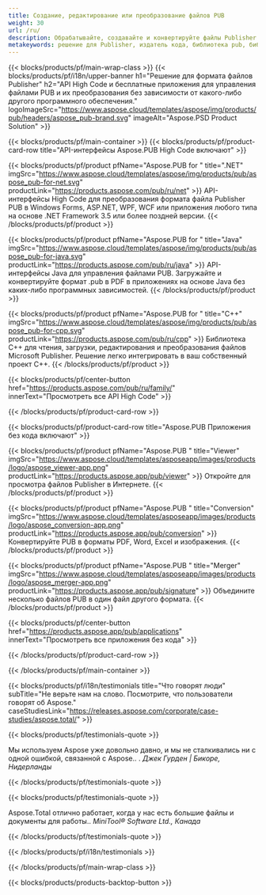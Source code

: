 ```yaml
---
title: Создание, редактирование или преобразование файлов PUB
weight: 30
url: /ru/
description: Обрабатывайте, создавайте и конвертируйте файлы Publisher программно с помощью API High Code. Интегрируйте функциональность в свой продукт!
metakeywords: решение для Publisher, издатель кода, библиотека pub, библиотека Publisher ms
---
```


{{< blocks/products/pf/main-wrap-class >}}
{{< blocks/products/pf/i18n/upper-banner h1="Решение для формата файлов Publisher" h2="API High Code и бесплатные приложения для управления файлами PUB и их преобразования без зависимости от какого-либо другого программного обеспечения."  logoImageSrc="https://www.aspose.cloud/templates/aspose/img/products/pub/headers/aspose_pub-brand.svg" imageAlt="Aspose.PSD Product Solution" >}}

{{< blocks/products/pf/main-container >}}
{{< blocks/products/pf/product-card-row title="API-интерфейсы Aspose.PUB High Code включают" >}}

{{< blocks/products/pf/product pfName="Aspose.PUB for " title=".NET" imgSrc="https://www.aspose.cloud/templates/aspose/img/products/pub/aspose_pub-for-net.svg" productLink="https://products.aspose.com/pub/ru/net" >}}
API-интерфейсы High Code для преобразования формата файла Publisher PUB в Windows Forms, ASP.NET, WPF, WCF или приложения любого типа на основе .NET Framework 3.5 или более поздней версии.
{{< /blocks/products/pf/product >}}

{{< blocks/products/pf/product pfName="Aspose.PUB for " title="Java" imgSrc="https://www.aspose.cloud/templates/aspose/img/products/pub/aspose_pub-for-java.svg" productLink="https://products.aspose.com/pub/ru/java" >}}
API-интерфейсы Java для управления файлами PUB. Загружайте и конвертируйте формат .pub в PDF в приложениях на основе Java без каких-либо программных зависимостей.
{{< /blocks/products/pf/product >}}

{{< blocks/products/pf/product pfName="Aspose.PUB for " title="C++" imgSrc="https://www.aspose.cloud/templates/aspose/img/products/pub/aspose_pub-for-cpp.svg" productLink="https://products.aspose.com/pub/ru/cpp" >}}
Библиотека C++ для чтения, загрузки, редактирования и преобразования файлов Microsoft Publisher. Решение легко интегрировать в ваш собственный проект C++.
{{< /blocks/products/pf/product >}}

{{< blocks/products/pf/center-button href="https://products.aspose.com/pub/ru/family/" innerText="Просмотреть все API High Code" >}}

{{< /blocks/products/pf/product-card-row >}}

{{< blocks/products/pf/product-card-row title="Aspose.PUB Приложения без кода включают" >}}

{{< blocks/products/pf/product pfName="Aspose.PUB " title="Viewer" imgSrc="https://www.aspose.cloud/templates/asposeapp/images/products/logo/aspose_viewer-app.png" productLink="https://products.aspose.app/pub/viewer" >}} Откройте для просмотра файлов Publisher в Интернете. {{< /blocks/products/pf/product >}}

{{< blocks/products/pf/product pfName="Aspose.PUB " title="Conversion" imgSrc="https://www.aspose.cloud/templates/asposeapp/images/products/logo/aspose_conversion-app.png" productLink="https://products.aspose.app/pub/conversion" >}} Конвертируйте PUB в форматы PDF, Word, Excel и изображения. {{< /blocks/products/pf/product >}}

{{< blocks/products/pf/product pfName="Aspose.PUB " title="Merger" imgSrc="https://www.aspose.cloud/templates/asposeapp/images/products/logo/aspose_merger-app.png" productLink="https://products.aspose.app/pub/signature" >}} Объедините несколько файлов PUB в один файл другого формата. {{< /blocks/products/pf/product >}}

{{< blocks/products/pf/center-button href="https://products.aspose.app/pub/applications" innerText="Просмотреть все приложения без кода" >}}

{{< /blocks/products/pf/product-card-row >}}

{{< /blocks/products/pf/main-container >}}

{{< blocks/products/pf/i18n/testimonials title="Что говорят люди" subTitle="Не верьте нам на слово. Посмотрите, что пользователи говорят об Aspose." caseStudiesLink="https://releases.aspose.com/corporate/case-studies/aspose.total/" >}}

{{< blocks/products/pf/testimonials-quote >}}
<p class="first">
 Мы используем Aspose уже довольно давно, и мы не сталкивались ни с одной ошибкой, связанной с Aspose.. .
 <em>
  Джек Гурден | Бикоре, Нидерланды
 </em>
</p>

{{< /blocks/products/pf/testimonials-quote >}}

{{< blocks/products/pf/testimonials-quote >}}
<p class="second">
 Aspose.Total отлично работает, когда у нас есть большие файлы и документы для работы..
 <em>
  MiniTool® Software Ltd., Канада
 </em>
</p>

{{< /blocks/products/pf/testimonials-quote >}}

{{< /blocks/products/pf/i18n/testimonials >}}

{{< /blocks/products/pf/main-wrap-class >}}

{{< blocks/products/products-backtop-button >}}